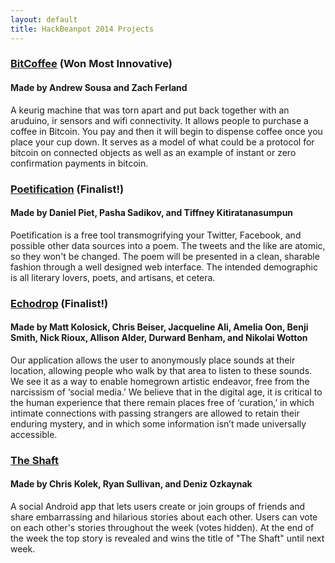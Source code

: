 ```yaml
---
layout: default
title: HackBeanpot 2014 Projects
---
```


### [BitCoffee](http://coffeehack.herokuapp.com/) (Won Most Innovative) ###
#### Made by Andrew Sousa and Zach Ferland ####

A keurig machine that was torn apart and put back together with an aruduino, ir
sensors and wifi connectivity. It allows people to purchase a coffee in Bitcoin.
You pay and then it will begin to dispense coffee once you place your cup down.
It serves as a model of what could be a protocol for bitcoin on connected
objects as well as an example of instant or zero confirmation payments in
bitcoin.

### [Poetification](https://www.github.com/pietdaniel/poetification) (Finalist!) ###
#### Made by Daniel Piet, Pasha Sadikov, and Tiffney Kitiratanasumpun ####

Poetification is a free tool transmogrifying your Twitter, Facebook, and possible other data sources into a poem. The tweets and the like are atomic, so they won't be changed. The poem will be presented in a clean, sharable fashion through a well designed web interface. The intended demographic is all literary lovers, poets, and artisans, et cetera. 

### [Echodrop](https://github.com/nickr500/echodrop) (Finalist!) ###
#### Made by Matt Kolosick, Chris Beiser, Jacqueline Ali, Amelia Oon, Benji Smith, Nick Rioux, Allison Alder, Durward Benham, and Nikolai Wotton ####

Our application allows the user to anonymously place sounds at their location, allowing people who walk by that area to listen to these sounds. We see it as a way to enable homegrown artistic endeavor, free from the narcissism of ‘social media.’ We believe that in the digital age, it is critical to the human experience that there remain places free of ‘curation,’ in which intimate connections with passing strangers are allowed to retain their enduring mystery, and in which some information isn’t made universally accessible.

### [The Shaft](https://github.com/ckolek/shaft/) ###
#### Made by Chris Kolek, Ryan Sullivan, and Deniz Ozkaynak ####

A social Android app that lets users create or join groups of friends and share embarrassing and hilarious stories about each other. Users can vote on each other's stories throughout the week (votes hidden). At the end of the week the top story is revealed and wins the title of "The Shaft" until next week.
